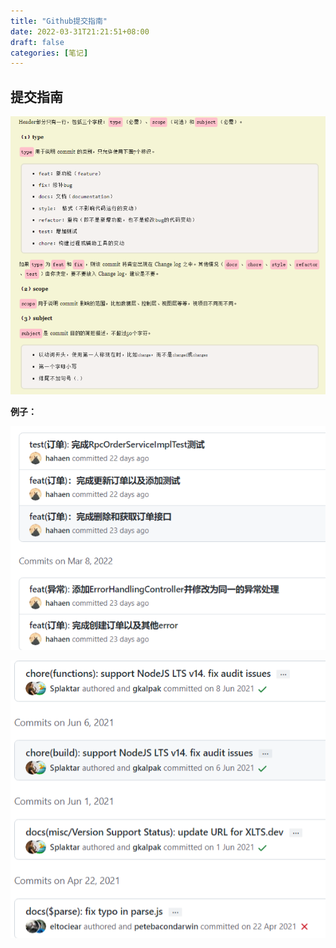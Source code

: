 ```yaml
---
title: "Github提交指南"
date: 2022-03-31T21:21:51+08:00
draft: false
categories: [笔记]
---
```

## 提交指南

![提交](/img/Github提交指南/1.png)


**例子：**

![例子1](/img/Github提交指南/2.png)

![例子2](/img/Github提交指南/3.png)
